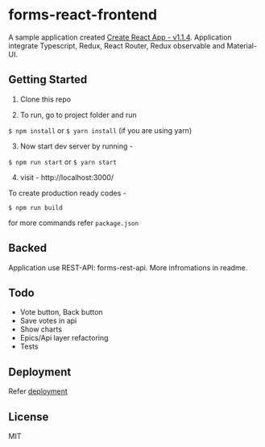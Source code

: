 # forms-react-frontend

A sample application created [Create React App - v1.1.4](https://github.com/facebookincubator/create-react-app).
Application integrate Typescript, Redux, React Router, Redux observable and Material-UI.

## Getting Started

1. Clone this repo

2. To run, go to project folder and run

`$ npm install`
or
`$ yarn install` (if you are using yarn)

3. Now start dev server by running -

`$ npm run start`
or
`$ yarn start`

4. visit - http://localhost:3000/

To create production ready codes -

`$ npm run build`

for more commands refer `package.json`


## Backed

Application use REST-API: forms-rest-api. More infromations in readme. 

## Todo
- Vote button, Back button
- Save votes in api
- Show charts
- Epics/Api layer refactoring
- Tests

## Deployment

Refer [deployment](https://github.com/facebook/create-react-app/blob/master/packages/react-scripts/template/README.md#deployment)

## License

MIT

